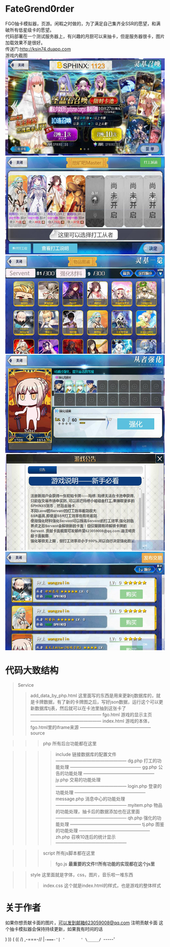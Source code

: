 # FateGrend0rder
FGO抽卡模拟器，页游。闲暇之时做的，为了满足自己集齐全SSR的愿望，和满破所有低星级卡的愿望。
<br/>
代码部署在一个测试服务器上，有兴趣的月厨可以来抽卡，但是服务器很卡，图片加载效果不是很好。
<br/>
传送门:http://ksin74.duapp.com
<br/>
游戏内截图
<br/>
![召唤](https://github.com/623059008/FateGrend0rder/raw/master/doc_images/zh.jpg)
![打工](https://github.com/623059008/FateGrend0rder/raw/master/doc_images/dg.jpg)
![图鉴](https://github.com/623059008/FateGrend0rder/raw/master/doc_images/tj.jpg)
![强化](https://github.com/623059008/FateGrend0rder/raw/master/doc_images/qh.jpg)
![公告](https://github.com/623059008/FateGrend0rder/raw/master/doc_images/gg.jpg)
![交易](https://github.com/623059008/FateGrend0rder/raw/master/doc_images/jy.jpg)

# 代码大致结构
>Service
>>add_data_by_php.html 这里面写的东西是用来更新tj数据库的，就是卡牌数据，有了新的卡牌图之后，写好json数据，运行这个可以更新数据库tj表，然后就可以在卡池里抽到这张卡了
————————————————
>>fgo.html 游戏的显示主页
————————————————
>>index.html 游戏的本体，fgo.html里的iframe来源
————————————————
>>source

>>>php  所有后台功能都在这里

>>>>include 链接数据库的配置文件
>————————————————
>>>>dg.php 打工的功能处理
>————————————————
>>>>gg.php 公告的功能处理
>————————————————
>>>>jy.php 交易的功能处理
>————————————————
>>>>login.php 登录的功能处理
>————————————————
>>>>message.php 消息中心的功能处理
>————————————————
>>>>myitem.php 物品的功能处理，抽卡后的数据添加也在这里面
>————————————————
>>>>qh.php 强化的功能处理
>————————————————
>>>>tj.php 图鉴的功能处理
>————————————————
>>>>zh.php 召唤10连后的统计显示
>————————————————

>>>script 所有js脚本都在这里
>>>>fgo.js **最重要的文件!!所有功能的实现都在这个js里**

>>style 这里面就是字体，css，图片，音乐啦一堆东西
>>>index.css 这个就是index.html的样式，也是游戏的整体样式


# 关于作者
如果你想贡献卡面的图片，可以发到邮箱623059008@qq.com
注明贡献卡面
这个抽卡模拟器会保持持续更新，如果我有时间的话

   ) ))
  ( ((  /)
 ,-===-//
|`-===-'|
'       '
 \_____/
 `-----'
